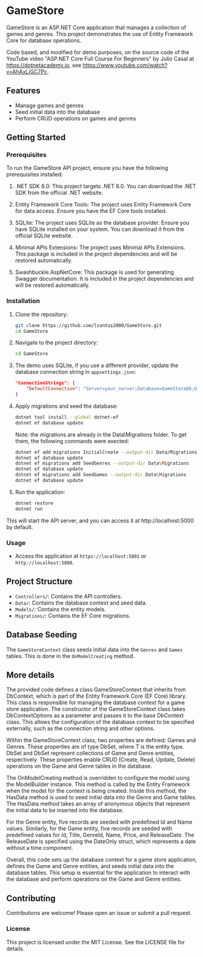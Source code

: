 # GameStore

GameStore is an ASP.NET Core application that manages a collection of games and genres. This project demonstrates the use of Entity Framework Core for database operations.

Code based, and modified for demo purposes, on the source code of the YouTube video "ASP.NET Core Full Course For Beginners" by Julio Casal at https://dotnetacademy.io, see https://www.youtube.com/watch?v=AhAxLiGC7Pc.

## Features

- Manage games and genres
- Seed initial data into the database
- Perform CRUD operations on games and genres

## Getting Started

### Prerequisites

To run the GameStore API project, ensure you have the following prerequisites installed:

1. .NET SDK 8.0: This project targets .NET 8.0. You can download the .NET SDK from the official .NET website.

2. Entity Framework Core Tools: The project uses Entity Framework Core for data access. Ensure you have the EF Core tools installed.

3. SQLite: The project uses SQLite as the database provider. Ensure you have SQLite installed on your system. You can download it from the official SQLite website.

4. Minimal APIs Extensions: The project uses Minimal APIs Extensions. This package is included in the project dependencies and will be restored automatically.

5. Swashbuckle.AspNetCore: This package is used for generating Swagger documentation. It is included in the project dependencies and will be restored automatically.

### Installation

1. Clone the repository:
    ```sh
    git clone https://github.com/lsantos2000/GameStore.git
    cd GameStore
    ```

2. Navigate to the project directory:
    ```sh
    cd GameStore
    ```

3. The demo uses SQLite, if you use a different provider, update the database connection string in `appsettings.json`:
    ```json
    "ConnectionStrings": {
        "DefaultConnection": "Server=your_server;Database=GameStoreDb;User Id=your_user;Password=your_password;"
    }
    ```

4. Apply migrations and seed the database:
    ```sh
    dotnet tool install --global dotnet-ef
    dotnet ef database update
    ```

    Note: the migrations are already in the Data\Migrations folder. To get them, the following commands were exected:

    ```sh
    dotnet ef add migrations InitialCreate --output-dir Data/Migrations
    dotnet ef database update
    dotnet ef migrations add SeedGenres --output-dir Data\Migrations
    dotnet ef database update
    dotnet ef migrations add SeedGames --output-dir Data\Migrations
    dotnet ef database update
    ```

5. Run the application:

    ```sh
    dotnet restore
    dotnet run
    ```

This will start the API server, and you can access it at http://localhost:5000 by default.

### Usage

- Access the application at `https://localhost:5001` or `http://localhost:5000`.

## Project Structure

- `Controllers/`: Contains the API controllers.
- `Data/`: Contains the database context and seed data.
- `Models/`: Contains the entity models.
- `Migrations/`: Contains the EF Core migrations.

## Database Seeding

The `GameStoreContext` class seeds initial data into the `Genres` and `Games` tables. This is done in the `OnModelCreating` method.

## More details

The provided code defines a class GameStoreContext that inherits from DbContext, which is part of the Entity Framework Core (EF Core) library. This class is responsible for managing the database context for a game store application. The constructor of the GameStoreContext class takes DbContextOptions<GameStoreContext> as a parameter and passes it to the base DbContext class. This allows the configuration of the database context to be specified externally, such as the connection string and other options.

Within the GameStoreContext class, two properties are defined: Games and Genres. These properties are of type DbSet<T>, where T is the entity type. DbSet<Game> and DbSet<Genre> represent collections of Game and Genre entities, respectively. These properties enable CRUD (Create, Read, Update, Delete) operations on the Game and Genre tables in the database.

The OnModelCreating method is overridden to configure the model using the ModelBuilder instance. This method is called by the Entity Framework when the model for the context is being created. Inside this method, the HasData method is used to seed initial data into the Genre and Game tables. The HasData method takes an array of anonymous objects that represent the initial data to be inserted into the database.

For the Genre entity, five records are seeded with predefined Id and Name values. Similarly, for the Game entity, five records are seeded with predefined values for Id, Title, GenreId, Name, Price, and ReleaseDate. The ReleaseDate is specified using the DateOnly struct, which represents a date without a time component.

Overall, this code sets up the database context for a game store application, defines the Game and Genre entities, and seeds initial data into the database tables. This setup is essential for the application to interact with the database and perform operations on the Game and Genre entities.

## Contributing
Contributions are welcome! Please open an issue or submit a pull request.

### License
This project is licensed under the MIT License. See the LICENSE file for details.


